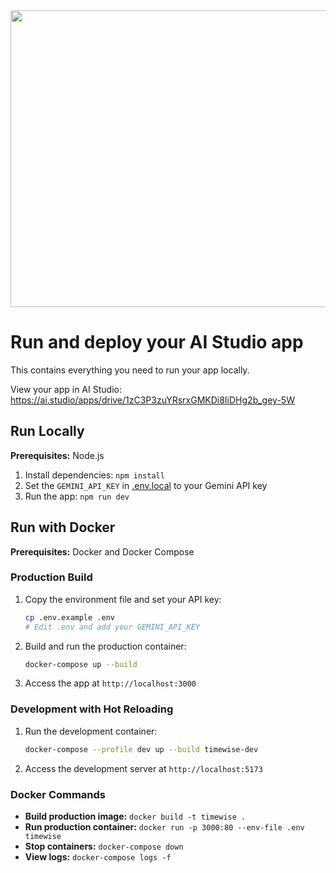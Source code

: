 <div align="center">
<img width="1200" height="475" alt="GHBanner" src="https://github.com/user-attachments/assets/0aa67016-6eaf-458a-adb2-6e31a0763ed6" />
</div>

# Run and deploy your AI Studio app

This contains everything you need to run your app locally.

View your app in AI Studio: https://ai.studio/apps/drive/1zC3P3zuYRsrxGMKDi8IiDHg2b_gey-5W

## Run Locally

**Prerequisites:**  Node.js


1. Install dependencies:
   `npm install`
2. Set the `GEMINI_API_KEY` in [.env.local](.env.local) to your Gemini API key
3. Run the app:
   `npm run dev`

## Run with Docker

**Prerequisites:** Docker and Docker Compose

### Production Build

1. Copy the environment file and set your API key:
   ```bash
   cp .env.example .env
   # Edit .env and add your GEMINI_API_KEY
   ```

2. Build and run the production container:
   ```bash
   docker-compose up --build
   ```

3. Access the app at `http://localhost:3000`

### Development with Hot Reloading

1. Run the development container:
   ```bash
   docker-compose --profile dev up --build timewise-dev
   ```

2. Access the development server at `http://localhost:5173`

### Docker Commands

- **Build production image:** `docker build -t timewise .`
- **Run production container:** `docker run -p 3000:80 --env-file .env timewise`
- **Stop containers:** `docker-compose down`
- **View logs:** `docker-compose logs -f`
